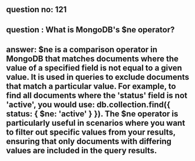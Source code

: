 
      
## question no: 121

## question : What is MongoDB's $ne operator?

## answer: $ne is a comparison operator in MongoDB that matches documents where the value of a specified field is not equal to a given value. It is used in queries to exclude documents that match a particular value. For example, to find all documents where the 'status' field is not 'active', you would use: db.collection.find({ status: { $ne: 'active' } }). The $ne operator is particularly useful in scenarios where you want to filter out specific values from your results, ensuring that only documents with differing values are included in the query results.
      